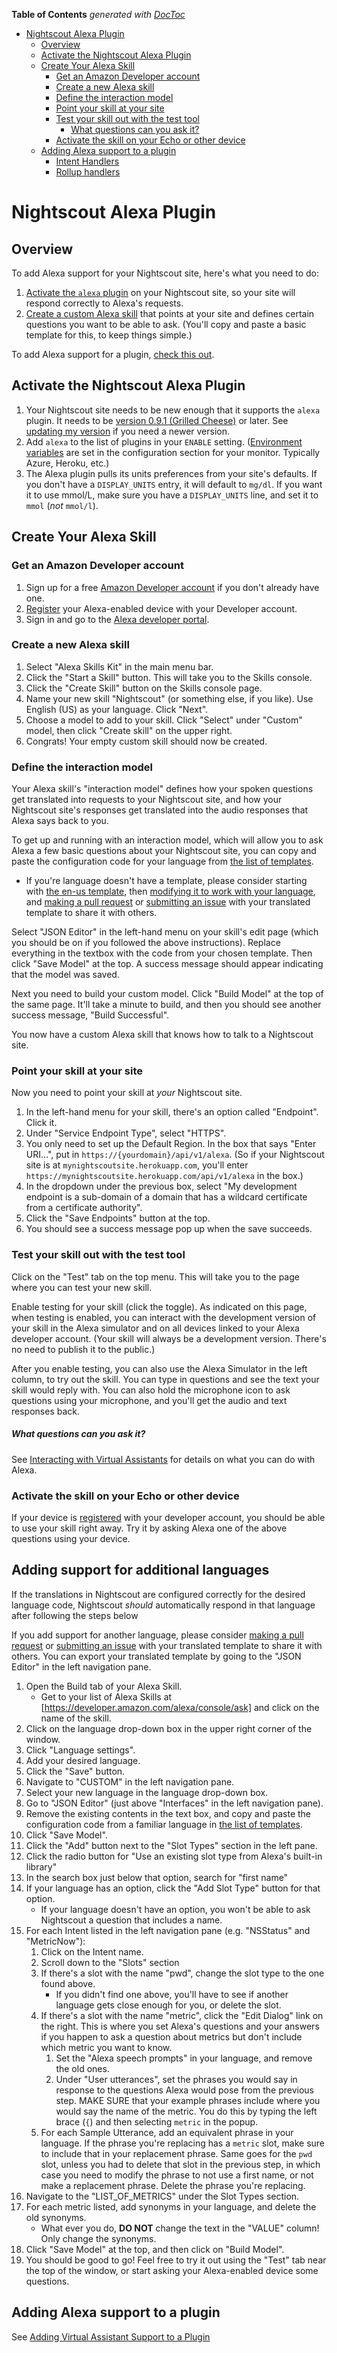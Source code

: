 <!-- START doctoc generated TOC please keep comment here to allow auto update -->
<!-- DON'T EDIT THIS SECTION, INSTEAD RE-RUN doctoc TO UPDATE -->
**Table of Contents**  *generated with [DocToc](https://github.com/thlorenz/doctoc)*

- [Nightscout Alexa Plugin](#nightscout-alexa-plugin)
  - [Overview](#overview)
  - [Activate the Nightscout Alexa Plugin](#activate-the-nightscout-alexa-plugin)
  - [Create Your Alexa Skill](#create-your-alexa-skill)
    - [Get an Amazon Developer account](#get-an-amazon-developer-account)
    - [Create a new Alexa skill](#create-a-new-alexa-skill)
    - [Define the interaction model](#define-the-interaction-model)
    - [Point your skill at your site](#point-your-skill-at-your-site)
    - [Test your skill out with the test tool](#test-your-skill-out-with-the-test-tool)
        - [What questions can you ask it?](#what-questions-can-you-ask-it)
    - [Activate the skill on your Echo or other device](#activate-the-skill-on-your-echo-or-other-device)
  - [Adding Alexa support to a plugin](#adding-alexa-support-to-a-plugin)
    - [Intent Handlers](#intent-handlers)
    - [Rollup handlers](#rollup-handlers)

<!-- END doctoc generated TOC please keep comment here to allow auto update -->

Nightscout Alexa Plugin
======================================

## Overview

To add Alexa support for your Nightscout site, here's what you need to do:

1. [Activate the `alexa` plugin](#activate-the-nightscout-alexa-plugin) on your Nightscout site, so your site will respond correctly to Alexa's requests.
1. [Create a custom Alexa skill](#create-your-alexa-skill) that points at your site and defines certain questions you want to be able to ask. (You'll copy and paste a basic template for this, to keep things simple.)

To add Alexa support for a plugin, [check this out](#adding-alexa-support-to-a-plugin).

## Activate the Nightscout Alexa Plugin 

1. Your Nightscout site needs to be new enough that it supports the `alexa` plugin. It needs to be [version 0.9.1 (Grilled Cheese)](https://github.com/nightscout/cgm-remote-monitor/releases/tag/0.9.1) or later. See [updating my version](https://github.com/nightscout/cgm-remote-monitor#updating-my-version) if you need a newer version.
1. Add `alexa` to the list of plugins in your `ENABLE` setting. ([Environment variables](https://github.com/nightscout/cgm-remote-monitor#environment) are set in the configuration section for your monitor. Typically Azure, Heroku, etc.)
1. The Alexa plugin pulls its units preferences from your site's defaults. If you don't have a `DISPLAY_UNITS` entry, it will default to `mg/dl`. If you want it to use mmol/L, make sure you have a `DISPLAY_UNITS` line, and set it to `mmol` (*not* `mmol/l`).

## Create Your Alexa Skill

### Get an Amazon Developer account

1. Sign up for a free [Amazon Developer account](https://developer.amazon.com/) if you don't already have one.
1. [Register](https://developer.amazon.com/docs/devconsole/test-your-skill.html#h2_register) your Alexa-enabled device with your Developer account.
1. Sign in and go to the [Alexa developer portal](https://developer.amazon.com/alexa). 

### Create a new Alexa skill

1. Select "Alexa Skills Kit" in the main menu bar.
1. Click the "Start a Skill" button. This will take you to the Skills console.
1. Click the "Create Skill" button on the Skills console page.
1. Name your new skill "Nightscout" (or something else, if you like). Use English (US) as your language. Click "Next".
1. Choose a model to add to your skill. Click "Select" under "Custom" model, then click "Create skill" on the upper right.
1. Congrats! Your empty custom skill should now be created.

### Define the interaction model

Your Alexa skill's "interaction model" defines how your spoken questions get translated into requests to your Nightscout site, and how your Nightscout site's responses get translated into the audio responses that Alexa says back to you.

To get up and running with an interaction model, which will allow you to ask Alexa a few basic questions about your Nightscout site, you can copy and paste the configuration code for your language from [the list of templates](alexa-templates/).

- If you're language doesn't have a template, please consider starting with [the en-us template](alexa-templates/en-us.json), then [modifying it to work with your language](#adding-support-for-additional-languages), and [making a pull request](/CONTRIBUTING.md) or [submitting an issue](https://github.com/nightscout/cgm-remote-monitor/issues) with your translated template to share it with others.

Select "JSON Editor" in the left-hand menu on your skill's edit page (which you should be on if you followed the above instructions). Replace everything in the textbox with the code from your chosen template. Then click "Save Model" at the top. A success message should appear indicating that the model was saved.

Next you need to build your custom model. Click "Build Model" at the top of the same page. It'll take a minute to build, and then you should see another success message, "Build Successful".

You now have a custom Alexa skill that knows how to talk to a Nightscout site.

###  Point your skill at your site

Now you need to point your skill at *your* Nightscout site.

1. In the left-hand menu for your skill, there's an option called "Endpoint". Click it.
1. Under "Service Endpoint Type", select "HTTPS".
1. You only need to set up the Default Region. In the box that says "Enter URI...", put in `https://{yourdomain}/api/v1/alexa`. (So if your Nightscout site is at `mynightscoutsite.herokuapp.com`, you'll enter `https://mynightscoutsite.herokuapp.com/api/v1/alexa` in the box.)
1. In the dropdown under the previous box, select "My development endpoint is a sub-domain of a domain that has a wildcard certificate from a certificate authority". 
1. Click the "Save Endpoints" button at the top.
1. You should see a success message pop up when the save succeeds.

### Test your skill out with the test tool

Click on the "Test" tab on the top menu. This will take you to the page where you can test your new skill.

Enable testing for your skill (click the toggle). As indicated on this page, when testing is enabled, you can interact with the development version of your skill in the Alexa simulator and on all devices linked to your Alexa developer account. (Your skill will always be a development version. There's no need to publish it to the public.)

After you enable testing, you can also use the Alexa Simulator in the left column, to try out the skill. You can type in questions and see the text your skill would reply with. You can also hold the microphone icon to ask questions using your microphone, and you'll get the audio and text responses back.

##### What questions can you ask it?

See [Interacting with Virtual Assistants](interacting-with-virtual-assistants.md) for details on what you can do with Alexa.

### Activate the skill on your Echo or other device

If your device is [registered](https://developer.amazon.com/docs/devconsole/test-your-skill.html#h2_register) with your developer account, you should be able to use your skill right away. Try it by asking Alexa one of the above questions using your device.

## Adding support for additional languages

If the translations in Nightscout are configured correctly for the desired language code, Nightscout *should* automatically respond in that language after following the steps below

If you add support for another language, please consider [making a pull request](/CONTRIBUTING.md) or [submitting an issue](https://github.com/nightscout/cgm-remote-monitor/issues) with your translated template to share it with others. You can export your translated template by going to the "JSON Editor" in the left navigation pane.

1. Open the Build tab of your Alexa Skill.
    - Get to your list of Alexa Skills at [https://developer.amazon.com/alexa/console/ask] and click on the name of the skill.
1. Click on the language drop-down box in the upper right corner of the window.
1. Click "Language settings".
1. Add your desired language.
1. Click the "Save" button.
1. Navigate to "CUSTOM" in the left navigation pane.
1. Select your new language in the language drop-down box.
1. Go to "JSON Editor" (just above "Interfaces" in the left navigation pane).
1. Remove the existing contents in the text box, and copy and paste the configuration code from a familiar language in [the list of templates](alexa-templates/).
1. Click "Save Model".
1. Click the "Add" button next to the "Slot Types" section in the left pane.
1. Click the radio button for "Use an existing slot type from Alexa's built-in library"
1. In the search box just below that option, search for "first name"
1. If your language has an option, click the "Add Slot Type" button for that option.
    - If your language doesn't have an option, you won't be able to ask Nightscout a question that includes a name.
1. For each Intent listed in the left navigation pane (e.g. "NSStatus" and "MetricNow"):
    1. Click on the Intent name.
    1. Scroll down to the "Slots" section
    1. If there's a slot with the name "pwd", change the slot type to the one found above.
        - If you didn't find one above, you'll have to see if another language gets close enough for you, or delete the slot.
    1. If there's a slot with the name "metric", click the "Edit Dialog" link on the right. This is where you set Alexa's questions and your answers if you happen to ask a question about metrics but don't include which metric you want to know.
        1. Set the "Alexa speech prompts" in your language, and remove the old ones.
        1. Under "User utterances", set the phrases you would say in response to the questions Alexa would pose from the previous step. MAKE SURE that your example phrases include where you would say the name of the metric. You do this by typing the left brace (`{`) and then selecting `metric` in the popup.
    1. For each Sample Utterance, add an equivalent phrase in your language. If the phrase you're replacing has a `metric` slot, make sure to include that in your replacement phrase. Same goes for the `pwd` slot, unless you had to delete that slot in the previous step, in which case you need to modify the phrase to not use a first name, or not make a replacement phrase. Delete the phrase you're replacing.
1. Navigate to the "LIST_OF_METRICS" under the Slot Types section.
1. For each metric listed, add synonyms in your language, and delete the old synonyms.
    - What ever you do, **DO NOT** change the text in the "VALUE" column! Only change the synonyms.
1. Click "Save Model" at the top, and then click on "Build Model".
1. You should be good to go! Feel free to try it out using the "Test" tab near the top of the window, or start asking your Alexa-enabled device some questions.

## Adding Alexa support to a plugin

See [Adding Virtual Assistant Support to a Plugin](add-virtual-assistant-support-to-plugin.md)